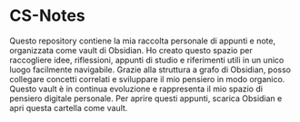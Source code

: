 # CS-Notes
Questo repository contiene la mia raccolta personale di appunti e note, organizzata come vault di Obsidian.
Ho creato questo spazio per raccogliere idee, riflessioni, appunti di studio e riferimenti utili in un unico luogo facilmente navigabile. Grazie alla struttura a grafo di Obsidian, posso collegare concetti correlati e sviluppare il mio pensiero in modo organico.
Questo vault è in continua evoluzione e rappresenta il mio spazio di pensiero digitale personale.
Per aprire questi appunti, scarica Obsidian e apri questa cartella come vault.
